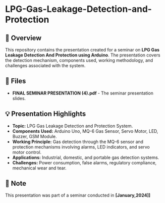 # LPG-Gas-Leakage-Detection-and-Protection


## 📑 Overview
This repository contains the presentation created for a seminar on **LPG Gas Leakage Detection And Protection using Arduino**. The presentation covers the detection mechanism, components used, working methodology, and challenges associated with the system.

## 📂 Files
- **FINAL SEMINAR PRESENTATION (4).pdf** - The seminar presentation slides.

## 💡 Presentation Highlights
- **Topic:** LPG Gas Leakage Detection and Protection System.
- **Components Used:** Arduino Uno, MQ-6 Gas Sensor, Servo Motor, LED, Buzzer, GSM Module.
- **Working Principle:** Gas detection through the MQ-6 sensor and protection mechanisms involving alarms, LED indicators, and servo motor control.
- **Applications:** Industrial, domestic, and portable gas detection systems.
- **Challenges:** Power consumption, false alarms, regulatory compliance, mechanical wear and tear.

## 📌 Note
This presentation was part of a seminar conducted in **[January,2024]]**
